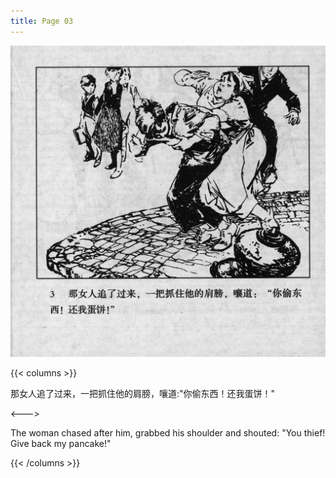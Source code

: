 ```yaml
---
title: Page 03
---
```


![biao front](./../../images/biao/seifert0726_biao_0007_003.jpg)

{{< columns >}}

那女人追了过来，一把抓住他的肩膀，嚷道:"你偷东西！还我蛋饼！"

<--->

The woman chased after him, grabbed his shoulder and shouted: "You thief! Give back my pancake!"

{{< /columns >}}
